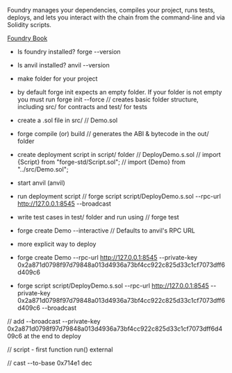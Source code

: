 Foundry manages your dependencies, compiles your project, runs tests, deploys, and lets you interact with the chain from the command-line and via Solidity scripts.

[Foundry Book](https://book.getfoundry.sh/)

* Is foundry installed? forge --version

* Is anvil installed? anvil --version

* make folder for your project

* by default forge init expects an empty folder. If your folder is not empty you must run forge init --force
// creates basic folder structure, including src/ for contracts and test/ for tests

* create a .sol file in src/
// Demo.sol

* forge compile (or) build
// generates the ABI & bytecode in the out/ folder

* create deployment script in script/ folder
// DeployDemo.s.sol
// import {Script} from "forge-std/Script.sol";
// import {Demo} from "../src/Demo.sol";

* start anvil (anvil)

* run deployment script
// forge script script/DeployDemo.s.sol --rpc-url http://127.0.0.1:8545 --broadcast

* write test cases in test/ folder and run using 
// forge test

* forge create Demo --interactive 
// Defaults to anvil's RPC URL

* more explicit way to deploy
* forge create Demo --rpc-url http://127.0.0.1:8545 --private-key 0x2a871d0798f97d79848a013d4936a73bf4cc922c825d33c1cf7073dff6d409c6 

* forge script script/DeployDemo.s.sol --rpc-url http://127.0.0.1:8545 --private-key 0x2a871d0798f97d79848a013d4936a73bf4cc922c825d33c1cf7073dff6d409c6 --broadcast

// add --broadcast --private-key 0x2a871d0798f97d79848a013d4936a73bf4cc922c825d33c1cf7073dff6d409c6 at the end to deploy


// script - first function run() external

// cast --to-base 0x714e1 dec